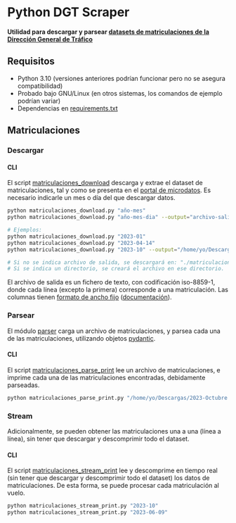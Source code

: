 # Python DGT Scraper

**Utilidad para descargar y parsear [datasets de matriculaciones de la Dirección General de Tráfico](https://sedeapl.dgt.gob.es/WEB_IEST_CONSULTA/subcategoria.faces)**

## Requisitos

- Python 3.10 (versiones anteriores podrían funcionar pero no se asegura compatibilidad)
- Probado bajo GNU/Linux (en otros sistemas, los comandos de ejemplo podrían variar)
- Dependencias en [requirements.txt](requirements.txt)

## Matriculaciones

### Descargar

#### CLI

El script [matriculaciones_download](matriculaciones_download.py) descarga y extrae el dataset de matriculaciones, tal y como se presenta en el [portal de microdatos](https://sedeapl.dgt.gob.es/WEB_IEST_CONSULTA/subcategoria.faces).
Es necesario indicarle un mes o día del que descargar datos.

```bash
python matriculaciones_download.py "año-mes"
python matriculaciones_download.py "año-mes-dia" --output="archivo-salida (opcional)"

# Ejemplos:
python matriculaciones_download.py "2023-01"
python matriculaciones_download.py "2023-04-14"
python matriculaciones_download.py "2023-10" --output="/home/yo/Descargas/2023-Octubre.txt"

# Si no se indica archivo de salida, se descargará en: "./matriculaciones-{año}-{mes}.txt".
# Si se indica un directorio, se creará el archivo en ese directorio.
```

El archivo de salida es un fichero de texto, con codificación iso-8859-1, donde cada línea (excepto la primera) corresponde a una matriculación.
Las columnas tienen [formato de ancho fijo](https://www.ibm.com/docs/es/baw/19.x?topic=formats-fixed-width-format) ([documentación](https://sedeapl.dgt.gob.es/IEST_INTER/pdfs/disenoRegistro/vehiculos/matriculaciones/MATRICULACIONES_MATRABA.pdf)).

### Parsear

El módulo [parser](dgtscraper/parser) carga un archivo de matriculaciones, y parsea cada una de las matriculaciones, utilizando objetos [pydantic](https://github.com/pydantic).

#### CLI

El script [matriculaciones_parse_print](matriculaciones_parse_print.py) lee un archivo de matriculaciones, e imprime cada una de las matriculaciones encontradas,
debidamente parseadas.

```bash
python matriculaciones_parse_print.py "/home/yo/Descargas/2023-Octubre.txt"
```

### Stream

Adicionalmente, se pueden obtener las matriculaciones una a una (línea a línea), sin tener que descargar y descomprimir todo el dataset.

#### CLI

El script [matriculaciones_stream_print](matriculaciones_stream_print.py) lee y descomprime en tiempo real (sin tener que descargar y descomprimir todo el dataset) los datos de matriculaciones.
De esta forma, se puede procesar cada matriculación al vuelo.

```bash
python matriculaciones_stream_print.py "2023-10"
python matriculaciones_stream_print.py "2023-06-09"
```
